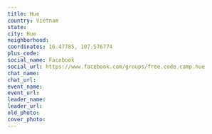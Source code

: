 ```yaml
---
title: Hue
country: Vietnam
state: 
city: Hue
neighborhood: 
coordinates: 16.47785, 107.576774
plus_code:
social_name: Facebook
social_url: https://www.facebook.com/groups/free.code.camp.hue
chat_name:
chat_url:
event_name:
event_url:
leader_name:
leader_url:
old_photo: 
cover_photo:
---
```


